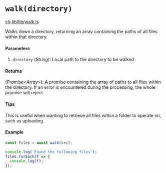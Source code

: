 # `walk(directory)`

[cli-lib/lib/walk.js](https://github.com/HubSpot/hubspot-cli/blob/master/packages/cli-lib/lib/walk.js)

Walks down a directory, returning an array containing the paths of all files within that directory.

#### Parameters

1. `directory` (_String_): Local path to the directory to be walked

#### Returns

(_Promise<Array<String>>_): A promise containing the array of paths to all files within the directory. If an error is encountered during the processing, the whole promise will reject.

#### Tips

This is useful when wanting to retrieve all files within a folder to operate on, such as uploading.

#### Example

```js
const files = await walk(src);

console.log('Found the following files');
files.forEach(f => {
  console.log(f);
});
```
